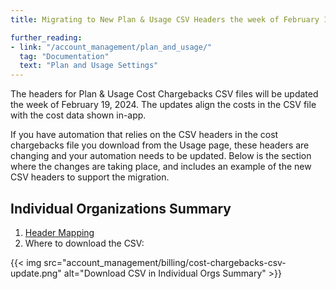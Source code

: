 ```yaml
---
title: Migrating to New Plan & Usage CSV Headers the week of February 19, 2024

further_reading:
- link: "/account_management/plan_and_usage/"
  tag: "Documentation"
  text: "Plan and Usage Settings"
---
```

The headers for Plan & Usage Cost Chargebacks CSV files will be updated the week of February 19, 2024. The updates align the costs in the CSV file with the cost data shown in-app.

If you have automation that relies on the CSV headers in the cost chargebacks file you download from the Usage page, these headers are changing and your automation needs to be updated. Below is the section where the changes are taking place, and includes an example of the new CSV headers to support the migration.

## Individual Organizations Summary

1. [Header Mapping][1]
2. Where to download the CSV:

{{< img src="account_management/billing/cost-chargebacks-csv-update.png" alt="Download CSV in Individual Orgs Summary" >}}



[1]: /account_management/guide/csv_headers/individual-orgs-summary/
[2]: /account_management/guide/csv_headers/usage-trends/
